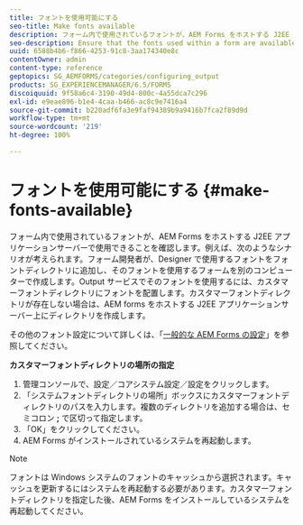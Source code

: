 ```yaml
---
title: フォントを使用可能にする
seo-title: Make fonts available
description: フォーム内で使用されているフォントが、AEM Forms をホストする J2EE アプリケーションサーバーで使用できることを確認します。
seo-description: Ensure that the fonts used within a form are available for use on the J2EE application server hosting AEM forms.
uuid: 6588b4b6-f866-4253-91c8-3aa174340e8c
contentOwner: admin
content-type: reference
geptopics: SG_AEMFORMS/categories/configuring_output
products: SG_EXPERIENCEMANAGER/6.5/FORMS
discoiquuid: 9f58a6c4-3190-49d4-800c-4a55dca7c296
exl-id: e9eae896-b1e4-4caa-b466-ac8c9e7416a4
source-git-commit: b220adf6fa3e9faf94389b9a9416b7fca2f89d9d
workflow-type: tm+mt
source-wordcount: '219'
ht-degree: 100%

---
```


# フォントを使用可能にする {#make-fonts-available}

フォーム内で使用されているフォントが、AEM Forms をホストする J2EE アプリケーションサーバーで使用できることを確認します。例えば、次のようなシナリオが考えられます。フォーム開発者が、Designer で使用するフォントをフォントディレクトリに追加し、そのフォントを使用するフォームを別のコンピューターで作成します。Output サービスでそのフォントを使用するには、カスタマーフォントディレクトリにフォントを配置します。カスタマーフォントディレクトリが存在しない場合は、AEM forms をホストする J2EE アプリケーションサーバー上にディレクトリを作成します。

その他のフォント設定について詳しくは、「[一般的な AEM Forms の設定](/help/forms/using/admin-help/configure-general-aem-forms-settings.md#configure-general-aem-forms-settings)」を参照してください。

**カスタマーフォントディレクトリの場所の指定**

1. 管理コンソールで、設定／コアシステム設定／設定をクリックします。
1. 「システムフォントディレクトリの場所」ボックスにカスタマーフォントディレクトリのパスを入力します。複数のディレクトリを追加する場合は、セミコロン **;** で区切って指定します。
1. 「OK」をクリックしてください。
1. AEM Forms がインストールされているシステムを再起動します。

>[!NOTE]
>
>フォントは Windows システムのフォントのキャッシュから選択されます。キャッシュを更新するにはシステムを再起動する必要があります。カスタマーフォントディレクトリを指定した後、AEM Forms をインストールしているシステムを再起動してください。
